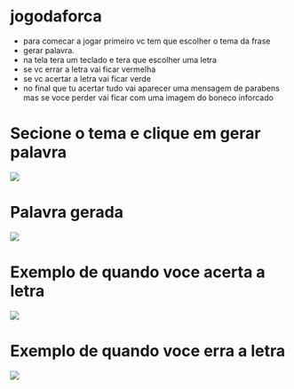 # jogodaforca

- para comecar a jogar primeiro vc tem que escolher o tema da frase
- gerar palavra.
- na tela tera um teclado e tera que escolher uma letra
- se vc errar a letra vai ficar vermelha 
- se vc acertar a letra vai ficar verde 
- no final que tu acertar tudo vai aparecer uma mensagem de parabens mas se voce perder vai ficar com uma imagem do boneco inforcado

# Secione o tema e clique em gerar palavra
![](https://i.imgur.com/oRqrZy6.png)

# Palavra gerada
![](https://i.imgur.com/XKIyQW3.png)

# Exemplo de quando voce acerta a letra
![](https://i.imgur.com/NV2SuhW.png)

# Exemplo de quando voce erra a letra
![](https://i.imgur.com/1WX7jj2.png)

